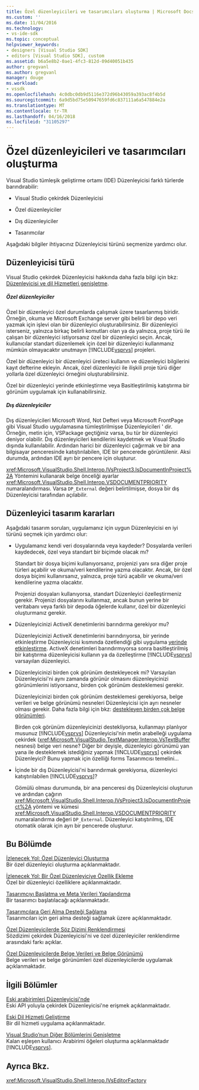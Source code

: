 ```yaml
---
title: Özel düzenleyicileri ve tasarımcıları oluşturma | Microsoft Docs
ms.custom: ''
ms.date: 11/04/2016
ms.technology:
- vs-ide-sdk
ms.topic: conceptual
helpviewer_keywords:
- designers [Visual Studio SDK]
- editors [Visual Studio SDK], custom
ms.assetid: b6a5e8b2-0ae1-4fc3-812d-09d40051b435
author: gregvanl
ms.author: gregvanl
manager: douge
ms.workload:
- vssdk
ms.openlocfilehash: 4c0dbc0db9d5116e372d96b43059a393ac8f4b5d
ms.sourcegitcommit: 6a9d5bd75e50947659fd6c837111a6a547884e2a
ms.translationtype: MT
ms.contentlocale: tr-TR
ms.lasthandoff: 04/16/2018
ms.locfileid: "31105297"
---
```

# <a name="creating-custom-editors-and-designers"></a>Özel düzenleyicileri ve tasarımcıları oluşturma
Visual Studio tümleşik geliştirme ortamı (IDE) Düzenleyicisi farklı türlerde barındırabilir:  
  
-   Visual Studio çekirdek Düzenleyicisi  
  
-   Özel düzenleyiciler  
  
-   Dış düzenleyiciler  
  
-   Tasarımcılar  
  
 Aşağıdaki bilgiler ihtiyacınız Düzenleyicisi türünü seçmenize yardımcı olur.  
  
## <a name="types-of-editor"></a>Düzenleyicisi türü  
 Visual Studio çekirdek Düzenleyicisi hakkında daha fazla bilgi için bkz: [Düzenleyicisi ve dil Hizmetleri genişletme](../extensibility/extending-the-editor-and-language-services.md).  
  
##### <a name="custom-editors"></a>Özel düzenleyiciler  
 Özel bir düzenleyici özel durumlarda çalışmak üzere tasarlanmış biridir. Örneğin, okuma ve Microsoft Exchange server gibi belirli bir depo veri yazmak için işlevi olan bir düzenleyici oluşturabilirsiniz. Bir düzenleyici isterseniz, yalnızca birkaç belirli komutları olan ya da yalnızca, proje türü ile çalışan bir düzenleyici istiyorsanız özel bir düzenleyici seçin. Ancak, kullanıcılar standart düzenlemek için özel bir düzenleyici kullanmanız mümkün olmayacaktır unutmayın [!INCLUDE[vsprvs](../code-quality/includes/vsprvs_md.md)] projeleri.  
  
 Özel bir düzenleyici bir düzenleyici üreteci kullanın ve düzenleyici bilgilerini kayıt defterine ekleyin. Ancak, özel düzenleyici ile ilişkili proje türü diğer yollarla özel düzenleyici örneğini oluşturabilirsiniz.  
  
 Özel bir düzenleyici yerinde etkinleştirme veya Basitleştirilmiş katıştırma bir görünüm uygulamak için kullanabilirsiniz.  
  
##### <a name="external-editors"></a>Dış düzenleyiciler  
 Dış düzenleyicileri Microsoft Word, Not Defteri veya Microsoft FrontPage gibi Visual Studio uygulamasına tümleştirilmişse Düzenleyicileri ' dir. Örneğin, metin için, VSPackage geçtiğiniz varsa, bu tür bir düzenleyici deniyor olabilir. Dış düzenleyicileri kendilerini kaydetmek ve Visual Studio dışında kullanılabilir. Ardından harici bir düzenleyici çağırmak ve bir ana bilgisayar penceresinde katıştırılabilen, IDE bir pencerede görüntülenir. Aksi durumda, ardından IDE ayrı bir pencere için oluşturur.  
  
 <xref:Microsoft.VisualStudio.Shell.Interop.IVsProject3.IsDocumentInProject%2A> Yöntemini kullanarak belge önceliği ayarlar <xref:Microsoft.VisualStudio.Shell.Interop.VSDOCUMENTPRIORITY> numaralandırması. Varsa `DP_External` değeri belirtilmişse, dosya bir dış Düzenleyicisi tarafından açılabilir.  
  
## <a name="editor-design-decisions"></a>Düzenleyici tasarım kararları  
 Aşağıdaki tasarım soruları, uygulamanız için uygun Düzenleyicisi en iyi türünü seçmek için yardımcı olur:  
  
-   Uygulamanız kendi veri dosyalarında veya kaydeder? Dosyalarda verileri kaydedecek, özel veya standart bir biçimde olacak mı?  
  
     Standart bir dosya biçimi kullanıyorsanız, projenizi yanı sıra diğer proje türleri açabilir ve okuma/veri kendilerine yazma olacaktır. Ancak, bir özel dosya biçimi kullanırsanız, yalnızca, proje türü açabilir ve okuma/veri kendilerine yazma olacaktır.  
  
     Projenizi dosyaları kullanıyorsa, standart Düzenleyici özelleştirmeniz gerekir. Projenizi dosyalarını kullanmaz, ancak bunun yerine bir veritabanı veya farklı bir depoda öğelerde kullanır, özel bir düzenleyici oluşturmanız gerekir.  
  
-   Düzenleyicinizi ActiveX denetimlerini barındırma gerekiyor mu?  
  
     Düzenleyicinizi ActiveX denetimlerini barındırıyorsa, bir yerinde etkinleştirme Düzenleyicisi kısmında özetlendiği gibi uygulama [yerinde etkinleştirme](../extensibility/in-place-activation.md). ActiveX denetimleri barındırmıyorsa sonra basitleştirilmiş bir katıştırma düzenleyicisi kullanın ya da özelleştirme [!INCLUDE[vsprvs](../code-quality/includes/vsprvs_md.md)] varsayılan düzenleyici.  
  
-   Düzenleyicinizi birden çok görünüm destekleyecek mi? Varsayılan Düzenleyicisi'ni aynı zamanda görünür olmasını düzenleyicinizi görünümlerini istiyorsanız, birden çok görünüm desteklemesi gerekir.  
  
     Düzenleyicinizi birden çok görünüm desteklemesi gerekiyorsa, belge verileri ve belge görünümü nesneleri Düzenleyicisi için ayrı nesneler olması gerekir. Daha fazla bilgi için bkz: [destekleyen birden çok belge görünümleri](../extensibility/supporting-multiple-document-views.md).  
  
     Birden çok görünüm düzenleyicinizi destekliyorsa, kullanmayı planlıyor musunuz [!INCLUDE[vsprvs](../code-quality/includes/vsprvs_md.md)] Düzenleyicisi'nin metin arabelleği uygulama çekirdek (<xref:Microsoft.VisualStudio.TextManager.Interop.VsTextBuffer> nesnesi) belge veri nesne? Diğer bir deyişle, düzenleyici görünümü yan yana ile desteklemek istediğiniz yapmak [!INCLUDE[vsprvs](../code-quality/includes/vsprvs_md.md)] çekirdek Düzenleyici? Bunu yapmak için özelliği forms Tasarımcısı temelini...  
  
-   İçinde bir dış Düzenleyicisi'ni barındırmak gerekiyorsa, düzenleyici katıştırılabilen [!INCLUDE[vsprvs](../code-quality/includes/vsprvs_md.md)]?  
  
     Gömülü olması durumunda, bir ana penceresi dış Düzenleyicisi oluşturun ve ardından çağırın <xref:Microsoft.VisualStudio.Shell.Interop.IVsProject3.IsDocumentInProject%2A> yöntemi ve kümesi <xref:Microsoft.VisualStudio.Shell.Interop.VSDOCUMENTPRIORITY> numaralandırma değeri `DP_External`. Düzenleyici katıştırılmış, IDE otomatik olarak için ayrı bir pencerede oluşturur.  
  
## <a name="in-this-section"></a>Bu Bölümde  
 [İzlenecek Yol: Özel Düzenleyici Oluşturma](../extensibility/walkthrough-creating-a-custom-editor.md)  
 Bir özel düzenleyici oluşturma açıklanmaktadır.  
  
 [İzlenecek Yol: Bir Özel Düzenleyiciye Özellik Ekleme](../extensibility/walkthrough-adding-features-to-a-custom-editor.md)  
 Özel bir düzenleyici özelliklere açıklanmaktadır.  
  
 [Tasarımcıyı Başlatma ve Meta Verileri Yapılandırma](../extensibility/designer-initialization-and-metadata-configuration.md)  
 Bir tasarımcı başlatılacağı açıklanmaktadır.  
  
 [Tasarımcılara Geri Alma Desteği Sağlama](../extensibility/supplying-undo-support-to-designers.md)  
 Tasarımcıları için geri alma desteği sağlamak üzere açıklanmaktadır.  
  
 [Özel Düzenleyicilerde Söz Dizimi Renklendirmesi](../extensibility/syntax-coloring-in-custom-editors.md)  
 Sözdizimi çekirdek Düzenleyicisi'ni ve özel düzenleyiciler renklendirme arasındaki farkı açıklar.  
  
 [Özel Düzenleyicilerde Belge Verileri ve Belge Görünümü](../extensibility/document-data-and-document-view-in-custom-editors.md)  
 Belge verileri ve belge görünümleri özel düzenleyicilerde uygulamak açıklanmaktadır.  
  
## <a name="related-sections"></a>İlgili Bölümler  
 [Eski arabirimleri Düzenleyicisi'nde](../extensibility/legacy-interfaces-in-the-editor.md)  
 Eski API yoluyla çekirdek Düzenleyicisi'ne erişmek açıklanmaktadır.  
  
 [Eski Dil Hizmeti Geliştirme](../extensibility/internals/developing-a-legacy-language-service.md)  
 Bir dil hizmeti uygulama açıklanmaktadır.  
  
 [Visual Studio’nun Diğer Bölümlerini Genişletme](../extensibility/extending-other-parts-of-visual-studio.md)  
 Kalan eşleşen kullanıcı Arabirimi öğeleri oluşturma açıklanmaktadır [!INCLUDE[vsprvs](../code-quality/includes/vsprvs_md.md)].  
  
## <a name="see-also"></a>Ayrıca Bkz.  
 <xref:Microsoft.VisualStudio.Shell.Interop.IVsEditorFactory>